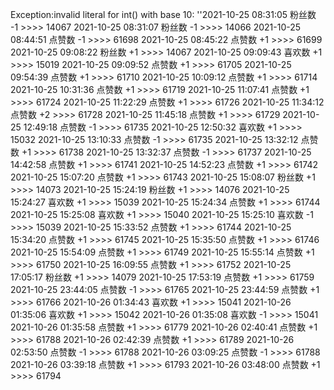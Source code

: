 Exception:invalid literal for int() with base 10: ''2021-10-25  08:31:05   粉丝数 -1 >>>> 14067
2021-10-25  08:31:07   粉丝数 -1 >>>> 14066
2021-10-25  08:44:51   点赞数 -1 >>>> 61698
2021-10-25  08:45:22   点赞数 +1 >>>> 61699
2021-10-25  09:08:22   粉丝数 +1 >>>> 14067
2021-10-25  09:09:43   喜欢数 +1 >>>> 15019
2021-10-25  09:09:52   点赞数 +1 >>>> 61705
2021-10-25  09:54:39   点赞数 +1 >>>> 61710
2021-10-25  10:09:12   点赞数 +1 >>>> 61714
2021-10-25  10:31:36   点赞数 +1 >>>> 61719
2021-10-25  11:07:41   点赞数 +1 >>>> 61724
2021-10-25  11:22:29   点赞数 +1 >>>> 61726
2021-10-25  11:34:12   点赞数 +2 >>>> 61728
2021-10-25  11:45:18   点赞数 +1 >>>> 61729
2021-10-25  12:49:18   点赞数 -1 >>>> 61735
2021-10-25  12:50:32   喜欢数 +1 >>>> 15032
2021-10-25  13:10:33   点赞数 -1 >>>> 61735
2021-10-25  13:32:12   点赞数 +1 >>>> 61738
2021-10-25  13:32:37   点赞数 -1 >>>> 61737
2021-10-25  14:42:58   点赞数 +1 >>>> 61741
2021-10-25  14:52:23   点赞数 +1 >>>> 61742
2021-10-25  15:07:20   点赞数 +1 >>>> 61743
2021-10-25  15:08:07   粉丝数 +1 >>>> 14073
2021-10-25  15:24:19   粉丝数 +1 >>>> 14076
2021-10-25  15:24:27   喜欢数 +1 >>>> 15039
2021-10-25  15:24:34   点赞数 +1 >>>> 61744
2021-10-25  15:25:08   喜欢数 +1 >>>> 15040
2021-10-25  15:25:10   喜欢数 -1 >>>> 15039
2021-10-25  15:33:52   点赞数 +1 >>>> 61744
2021-10-25  15:34:20   点赞数 +1 >>>> 61745
2021-10-25  15:35:50   点赞数 +1 >>>> 61746
2021-10-25  15:54:09   点赞数 +1 >>>> 61749
2021-10-25  15:55:14   点赞数 +1 >>>> 61750
2021-10-25  16:09:55   点赞数 +1 >>>> 61752
2021-10-25  17:05:17   粉丝数 +1 >>>> 14079
2021-10-25  17:53:19   点赞数 +1 >>>> 61759
2021-10-25  23:44:05   点赞数 -1 >>>> 61765
2021-10-25  23:44:59   点赞数 +1 >>>> 61766
2021-10-26  01:34:43   喜欢数 +1 >>>> 15041
2021-10-26  01:35:06   喜欢数 +1 >>>> 15042
2021-10-26  01:35:08   喜欢数 -1 >>>> 15041
2021-10-26  01:35:58   点赞数 +1 >>>> 61779
2021-10-26  02:40:41   点赞数 +1 >>>> 61788
2021-10-26  02:42:39   点赞数 +1 >>>> 61789
2021-10-26  02:53:50   点赞数 -1 >>>> 61788
2021-10-26  03:09:25   点赞数 -1 >>>> 61788
2021-10-26  03:39:18   点赞数 +1 >>>> 61793
2021-10-26  03:48:00   点赞数 +1 >>>> 61794
